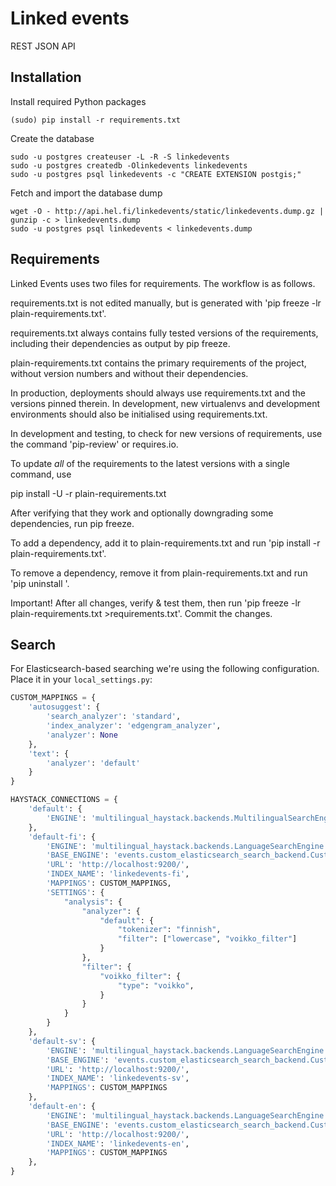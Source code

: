 # Linked events

REST JSON API

Installation
------------

Install required Python packages

```
(sudo) pip install -r requirements.txt
```

Create the database

```
sudo -u postgres createuser -L -R -S linkedevents
sudo -u postgres createdb -Olinkedevents linkedevents
sudo -u postgres psql linkedevents -c "CREATE EXTENSION postgis;"
```

Fetch and import the database dump
```
wget -O - http://api.hel.fi/linkedevents/static/linkedevents.dump.gz | gunzip -c > linkedevents.dump
sudo -u postgres psql linkedevents < linkedevents.dump
```

Requirements
------------

Linked Events uses two files for requirements. The workflow is as follows.

requirements.txt is not edited manually, but is generated
with 'pip freeze -lr plain-requirements.txt'.

requirements.txt always contains fully tested versions of
the requirements, including their dependencies as output
by pip freeze.

plain-requirements.txt contains the primary requirements
of the project, without version numbers and without their
dependencies.

In production, deployments should always use requirements.txt
and the versions pinned therein. In development, new virtualenvs
and development environments should also be initialised using
requirements.txt.

In development and testing, to check for new versions
of requirements, use the command 'pip-review' or requires.io.

To update ​*all*​ of the requirements to the latest versions
with a single command, use

   pip install -U -r plain-requirements.txt

After verifying that they work and optionally downgrading
some dependencies, run pip freeze.

To add a dependency, add it to plain-requirements.txt and
run 'pip install -r plain-requirements.txt'.

To remove a dependency, remove it from plain-requirements.txt
and run 'pip uninstall <NAME-OF-DEPENDENCY>'.

Important! After all changes, verify & test them, then run
'pip freeze -lr plain-requirements.txt >requirements.txt'.
Commit the changes.


Search
------

For Elasticsearch-based searching we're using the following configuration.
Place it in your `local_settings.py`:

```python
CUSTOM_MAPPINGS = {
    'autosuggest': {
        'search_analyzer': 'standard',
        'index_analyzer': 'edgengram_analyzer',
        'analyzer': None
    },
    'text': {
        'analyzer': 'default'
    }
}

HAYSTACK_CONNECTIONS = {
    'default': {
        'ENGINE': 'multilingual_haystack.backends.MultilingualSearchEngine',
    },
    'default-fi': {
        'ENGINE': 'multilingual_haystack.backends.LanguageSearchEngine',
        'BASE_ENGINE': 'events.custom_elasticsearch_search_backend.CustomEsSearchEngine',
        'URL': 'http://localhost:9200/',
        'INDEX_NAME': 'linkedevents-fi',
        'MAPPINGS': CUSTOM_MAPPINGS,
        'SETTINGS': {
            "analysis": {
                "analyzer": {
                    "default": {
                        "tokenizer": "finnish",
                        "filter": ["lowercase", "voikko_filter"]
                    }
                },
                "filter": {
                    "voikko_filter": {
                        "type": "voikko",
                    }
                }
            }
        }
    },
    'default-sv': {
        'ENGINE': 'multilingual_haystack.backends.LanguageSearchEngine',
        'BASE_ENGINE': 'events.custom_elasticsearch_search_backend.CustomEsSearchEngine',
        'URL': 'http://localhost:9200/',
        'INDEX_NAME': 'linkedevents-sv',
        'MAPPINGS': CUSTOM_MAPPINGS
    },
    'default-en': {
        'ENGINE': 'multilingual_haystack.backends.LanguageSearchEngine',
        'BASE_ENGINE': 'events.custom_elasticsearch_search_backend.CustomEsSearchEngine',
        'URL': 'http://localhost:9200/',
        'INDEX_NAME': 'linkedevents-en',
        'MAPPINGS': CUSTOM_MAPPINGS
    },
}
```
